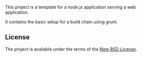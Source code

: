 This project is a template for a node.js application serving a web application.

It contains the basic setup for a build chain using grunt.

## License

The project is available under the terms of the [New BSD License](LICENSE).
